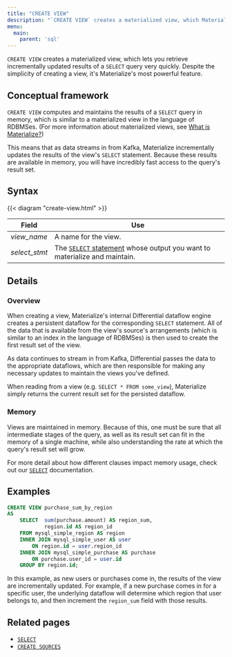 ```yaml
---
title: "CREATE VIEW"
description: "`CREATE VIEW` creates a materialized view, which Materialize will incrementally maintain as updates occur to the underlying data."
menu:
  main:
    parent: 'sql'
---
```


`CREATE VIEW` creates a materialized view, which lets you retrieve incrementally
updated results of a `SELECT` query very quickly. Despite the simplicity of creating a view, it's Materialize's most powerful feature.

## Conceptual framework

`CREATE VIEW` computes and maintains the results of a `SELECT` query in memory,
which is similar to a materialized view in the language of RDBMSes. (For more
information about materialized views, see [What is
Materialize?](../../overview/what-is-materialize))

This means that as data streams in from Kafka, Materialize incrementally updates
the results of the view's `SELECT` statement. Because these results are
available in memory, you will have incredibly fast access to the query's result
set.

## Syntax

{{< diagram "create-view.html" >}}

Field | Use
------|-----
_view&lowbar;name_ | A name for the view.
_select&lowbar;stmt_ | The [`SELECT` statement](../select) whose output you want to materialize and maintain.

## Details

### Overview

When creating a view, Materialize's internal Differential dataflow engine
creates a persistent dataflow for the corresponding `SELECT` statement. All of
the data that is available from the view's source's arrangements (which is
similar to an index in the language of RDBMSes) is then used to create the first
result set of the view.

As data continues to stream in from Kafka, Differential passes the data to the
appropriate dataflows, which are then responsible for making any necessary
updates to maintain the views you've defined.

When reading from a view (e.g. `SELECT * FROM some_view`), Materialize simply returns the current result set for the persisted dataflow.

### Memory

Views are maintained in memory. Because of this, one must be sure that all intermediate stages of the query, as well as its result set can fit in the memory of a single machine, while also understanding
the rate at which the query's result set will grow.

For more detail about how different clauses impact memory usage, check out our
[`SELECT`](../select) documentation.

## Examples

```sql
CREATE VIEW purchase_sum_by_region
AS
    SELECT  sum(purchase.amount) AS region_sum,
            region.id AS region_id
    FROM mysql_simple_region AS region
    INNER JOIN mysql_simple_user AS user
        ON region.id = user.region_id
    INNER JOIN mysql_simple_purchase AS purchase
        ON purchase.user_id = user.id
    GROUP BY region.id;
```

In this example, as new users or purchases come in, the results of the view are
incrementally updated. For example, if a new purchase comes in for a specific
user, the underlying dataflow will determine which region that user belongs to,
and then increment the `region_sum` field with those results.

## Related pages

- [`SELECT`](../select)
- [`CREATE SOURCES`](../create-sources)
